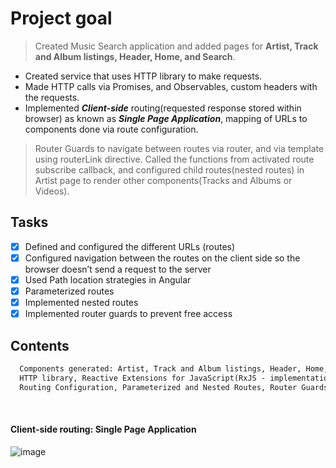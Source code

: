 # Project goal

> Created Music Search application and added pages for <b> Artist, Track and Album listings, Header, Home, and Search</b>.
  * Created service that uses HTTP library to make requests.
  * Made HTTP calls via Promises, and Observables, custom headers with the requests.
  * Implemented ***Client-side*** routing(requested response stored within browser) as known as ***Single Page Application***, mapping of URLs to components done via route configuration. 

> Router Guards to navigate between routes via router, and via template using routerLink directive.
> Called the functions from activated route subscribe callback, and configured child routes(nested routes) in Artist page to render other components(Tracks and Albums or Videos).

  ## Tasks

- [x] Defined and configured the different URLs (routes) 
- [x] Configured navigation between the routes on the client side so the browser doesn’t send a request to the server
- [x] Used Path location strategies in Angular
- [x] Parameterized routes 
- [x] Implemented nested routes
- [x] Implemented router guards to prevent free access

## Contents 
```md
  Components generated: Artist, Track and Album listings, Header, Home, and Search
  HTTP library, Reactive Extensions for JavaScript(RxJS - implementation of Observables for JavaScript)
  Routing Configuration, Parameterized and Nested Routes, Router Guards
```
<br>

#### Client-side routing: Single Page Application

![image](https://github.com/user-attachments/assets/7fd8b9e2-e27d-4416-84e6-a99bb0a918e8)

